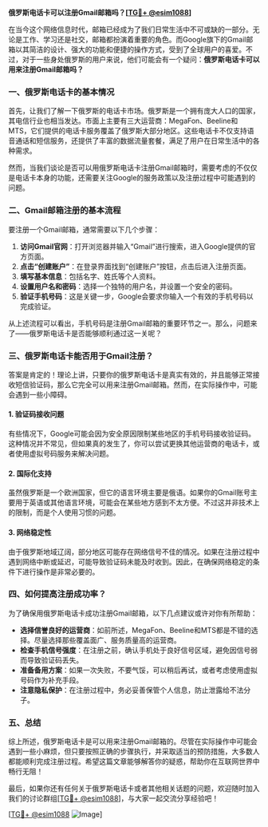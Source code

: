 **俄罗斯电话卡可以注册Gmail邮箱吗？[[TG💪+ @esim1088](https://t.me/s/esim1088)]**

在当今这个网络信息时代，邮箱已经成为了我们日常生活中不可或缺的一部分。无论是工作、学习还是社交，邮箱都扮演着重要的角色。而Google旗下的Gmail邮箱以其简洁的设计、强大的功能和便捷的操作方式，受到了全球用户的喜爱。不过，对于一些身处俄罗斯的用户来说，他们可能会有一个疑问：**俄罗斯电话卡可以用来注册Gmail邮箱吗？**

### 一、俄罗斯电话卡的基本情况

首先，让我们了解一下俄罗斯的电话卡市场。俄罗斯是一个拥有庞大人口的国家，其电信行业也相当发达。市面上主要有三大运营商：MegaFon、Beeline和MTS，它们提供的电话卡服务覆盖了俄罗斯大部分地区。这些电话卡不仅支持语音通话和短信服务，还提供了丰富的数据流量套餐，满足了用户在日常生活中的各种需求。

然而，当我们谈论是否可以用俄罗斯电话卡注册Gmail邮箱时，需要考虑的不仅仅是电话卡本身的功能，还需要关注Google的服务政策以及注册过程中可能遇到的问题。

### 二、Gmail邮箱注册的基本流程

要注册一个Gmail邮箱，通常需要以下几个步骤：

1. **访问Gmail官网**：打开浏览器并输入“Gmail”进行搜索，进入Google提供的官方页面。
2. **点击“创建账户”**：在登录界面找到“创建账户”按钮，点击后进入注册页面。
3. **填写基本信息**：包括名字、姓氏等个人资料。
4. **设置用户名和密码**：选择一个独特的用户名，并设置一个安全的密码。
5. **验证手机号码**：这是关键一步，Google会要求你输入一个有效的手机号码以完成验证。

从上述流程可以看出，手机号码是注册Gmail邮箱的重要环节之一。那么，问题来了——俄罗斯电话卡是否能够顺利通过这一关呢？

### 三、俄罗斯电话卡能否用于Gmail注册？

答案是肯定的！理论上讲，只要你的俄罗斯电话卡是真实有效的，并且能够正常接收短信验证码，那么它完全可以用来注册Gmail邮箱。然而，在实际操作中，可能会遇到一些小障碍。

#### 1. 验证码接收问题
有些情况下，Google可能会因为安全原因限制某些地区的手机号码接收验证码。这种情况并不常见，但如果真的发生了，你可以尝试更换其他运营商的电话卡，或者使用虚拟号码服务来解决问题。

#### 2. 国际化支持
虽然俄罗斯是一个欧洲国家，但它的语言环境主要是俄语。如果你的Gmail账号主要用于英语或其他语言环境，可能会在某些地方感到不太方便。不过这并非技术上的限制，而是个人使用习惯的问题。

#### 3. 网络稳定性
由于俄罗斯地域辽阔，部分地区可能存在网络信号不佳的情况。如果在注册过程中遇到网络中断或延迟，可能导致验证码未能及时收到。因此，在确保网络稳定的条件下进行操作是非常必要的。

### 四、如何提高注册成功率？

为了确保用俄罗斯电话卡成功注册Gmail邮箱，以下几点建议或许对你有所帮助：

- **选择信誉良好的运营商**：如前所述，MegaFon、Beeline和MTS都是不错的选择。尽量选择那些覆盖面广、服务质量高的运营商。
- **检查手机信号强度**：在注册之前，确认手机处于良好信号区域，避免因信号弱而导致验证码丢失。
- **准备备用方案**：如果一次失败，不要气馁，可以稍后再试，或者考虑使用虚拟号码作为补充手段。
- **注意隐私保护**：在注册过程中，务必妥善保管个人信息，防止泄露给不法分子。

### 五、总结

综上所述，俄罗斯电话卡是可以用来注册Gmail邮箱的。尽管在实际操作中可能会遇到一些小麻烦，但只要按照正确的步骤执行，并采取适当的预防措施，大多数人都能顺利完成注册过程。希望这篇文章能够解答你的疑惑，帮助你在互联网世界中畅行无阻！

最后，如果你还有任何关于俄罗斯电话卡或者其他相关话题的问题，欢迎随时加入我们的讨论群组[[TG💪+ @esim1088](https://t.me/s/esim1088)]，与大家一起交流分享经验吧！

[[TG💪+ @esim1088](https://t.me/s/esim1088) ![Image](https://i.postimg.cc/4NQfJmqS/Snipaste-2025-05-13-00-14-12.png)]